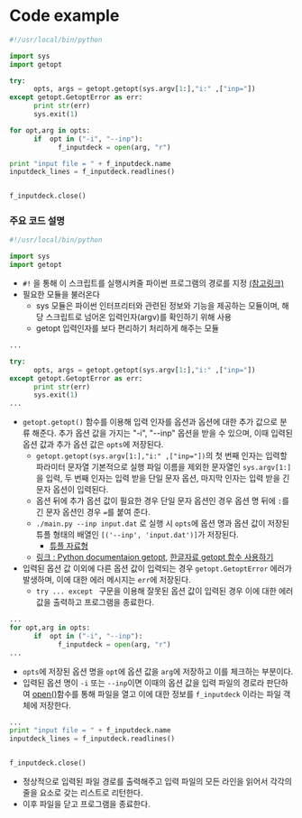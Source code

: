 # Code example

```Python
#!/usr/local/bin/python

import sys
import getopt

try:
      opts, args = getopt.getopt(sys.argv[1:],"i:" ,["inp="])
except getopt.GetoptError as err:
      print str(err)
      sys.exit(1)

for opt,arg in opts:
      if  opt in ("-i", "--inp"):
            f_inputdeck = open(arg, "r")

print "input file = " + f_inputdeck.name
inputdeck_lines = f_inputdeck.readlines()


f_inputdeck.close()
```


### 주요 코드 설명
```python
#!/usr/local/bin/python

import sys
import getopt

```
- ```#!``` 을 통해 이 스크립트를 실행시켜줄 파이썬 프로그램의 경로를 지정 [(참고링크)](http://blog.gaerae.com/2015/10/what-is-the-preferred-bash-shebang.html)
- 필요한 모듈을 불러온다
   - sys 모듈은 파이썬 인터프리터와 관련된 정보와 기능을 제공하는 모듈이며, 해당 스크립트로 넘어온 입력인자(argv)를 확인하기 위해 사용
   - getopt 입력인자를 보다 편리하기 처리하게 해주는 모듈 

```python
...

try:
      opts, args = getopt.getopt(sys.argv[1:],"i:" ,["inp="])
except getopt.GetoptError as err:
      print str(err)
      sys.exit(1)
...
```
- ```getopt.getopt()``` 함수를 이용해 입력 인자를 옵션과 옵션에 대한 추가 값으로 분류 해준다. 추가 옵션 값을 가지는 "-i", "--inp" 옵션을 받을 수 있으며, 이때 입력된 옵션 값과 추가 옵션 값은 ```opts```에 저장된다.
  - ```getopt.getopt(sys.argv[1:],"i:" ,["inp="])```의 첫 번째 인자는 입력할 파라미터 문자열 기본적으로 실행 파일 이름을 제외한 문자열인 ```sys.argv[1:]``` 을 입력, 두 번째 인자는 입력 받을 단일 문자 옵션, 마지막 인자는 입력 받을 긴 문자 옵션이 입력된다. 
  - 옵션 뒤에 추가 옵션 값이 필요한 경우 단일 문자 옵션인 경우 옵션 명 뒤에 ```:```를 긴 문자 옵션인 경우 ```=```를 붙여 준다. 
  - ```./main.py --inp input.dat``` 로 실행 시 ```opts```에 옵션 명과 옵션 값이 저장된 튜플 형태의 배열인 ```[('--inp', 'input.dat')]```가 저장된다.
    - [튜플 자료형](https://wikidocs.net/15) 
  - [링크 : Python documentaion getopt](https://docs.python.org/2/library/getopt.html), [한글자료 getopt 함수 사용하기](http://kaspyx.kr/69) 
- 입력된 옵션 값 이외에 다른 옵션 값이 입력되는 경우 ```getopt.GetoptError``` 에러가 발생하며, 이에 대한 에러 메시지는 ```err```에 저장된다. 
  - ```try ... except ``` 구문을 이용해 잘못된 옵션 값이 입력된 경우 이에 대한 에러 값을 출력하고 프로그램을 종료한다.

```python
...
for opt,arg in opts:
      if  opt in ("-i", "--inp"):
            f_inputdeck = open(arg, "r")
...
```
- ```opts```에 저장된  옵션 명을 ```opt```에 옵션 값을 ```arg```에 저장하고 이를 체크하는 부분이다.
- 입력된 옵션 명이 ```-i``` 또는 ```--inp```이면 이때의 옵션 값을 입력 파일의 경로라 판단하여 [open()](https://wikidocs.net/26)함수를 통해 파일을 열고 이에 대한 정보를 ```f_inputdeck``` 이라는 파일 객체에 저장한다.

``` python
...
print "input file = " + f_inputdeck.name
inputdeck_lines = f_inputdeck.readlines()


f_inputdeck.close()

```
- 정상적으로 입력된 파일 경로를 출력해주고 입력 파일의 모든 라인을 읽어서 각각의 줄을 요소로 갖는 리스트로 리턴한다.
- 이후 파일을 닫고 프로그램을 종료한다.
